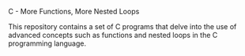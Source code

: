 C - More Functions, More Nested Loops

This repository contains a set of C programs that delve into the use of advanced concepts
such as functions and nested loops in the C programming language.
